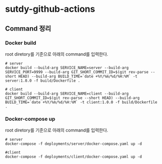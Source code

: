 # sutdy-github-actions

## Command 정리

### Docker build

root diretory를 기준으로 아래의 command를 입력한다.

``` shell
# server
docker build --build-arg SERVICE_NAME=server --build-arg SERVICE_PORT=9999 --build-arg GIT_SHORT_COMMIT_ID=$(git rev-parse --short HEAD) --build-arg BUILD_TIME=`date +%Y/%m/%d/%H:%M` -t server:1.0.0 -f build/Dockerfile .

# client
docker build --build-arg SERVICE_NAME=client --build-arg GIT_SHORT_COMMIT_ID=$(git rev-parse --short HEAD) --build-arg BUILD_TIME=`date +%Y/%m/%d/%H:%M` -t client:1.0.0 -f build/Dockerfile .
```

### Docker-compose up

root diretory를 기준으로 아래의 command를 입력한다.

```shell
# server
docker-compose -f deployments/server/docker-compose.yaml up -d

#client
docker-compose -f deployments/client/docker-compose.yaml up -d
```
